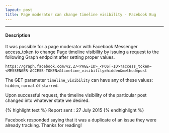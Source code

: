 ```yaml
---
layout: post
title: Page moderator can change timeline visibility - Facebook Bug 
---
```


---


#### Description

It was possible for a page moderator with Facebook Messenger access_token to change Page timeline visibility by issuing a request to the following Graph endpoint after setting proper values.



`https://graph.facebook.com/v2.2/<PAGE-ID>_<POST-ID>?access_token=<MESSENGER-ACCESS-TOKEN>&timeline_visibility=hidden&method=post`



The GET parameter `timeline_visibility` can have any of these values: `hidden`, `normal` or `starred`.  


Upon successful request, the timeline visibility of the particular post changed into whatever state we desired.


{% highlight text %} 
Report sent : 27 July 2015 
{% endhighlight %}



Facebook responded saying that it was a duplicate of an issue they were already tracking. Thanks for reading!
